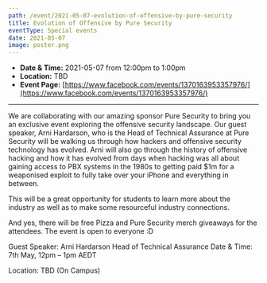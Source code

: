 ```yaml
---
path: /event/2021-05-07-evolution-of-offensive-by-pure-security
title: Evolution of Offensive by Pure Security
eventType: Special events
date: 2021-05-07
image: poster.png
---
```


- **Date & Time:** 2021-05-07 from 12:00pm to 1:00pm
- **Location:** TBD
- **Event Page:** [https://www.facebook.com/events/1370163953357976/](https://www.facebook.com/events/1370163953357976/)

---

We are collaborating with our amazing sponsor Pure Security to bring you an exclusive event exploring the offensive security landscape. Our guest speaker, Arni Hardarson, who is the Head of Technical Assurance at Pure Security will be walking us through how hackers and offensive security technology has evolved. Arni will also go through the history of offensive hacking and how it has evolved from days when hacking was all about gaining access to PBX systems in the 1980s to getting paid $1m for a weaponised exploit to fully take over your iPhone and everything in between.

This will be a great opportunity for students to learn more about the industry as well as to make some resourceful industry connections.

And yes, there will be free Pizza and Pure Security merch giveaways for the attendees. The event is open to everyone :D

Guest Speaker: Arni Hardarson Head of Technical Assurance Date & Time: 7th May, 12pm – 1pm AEDT

Location: TBD (On Campus)

